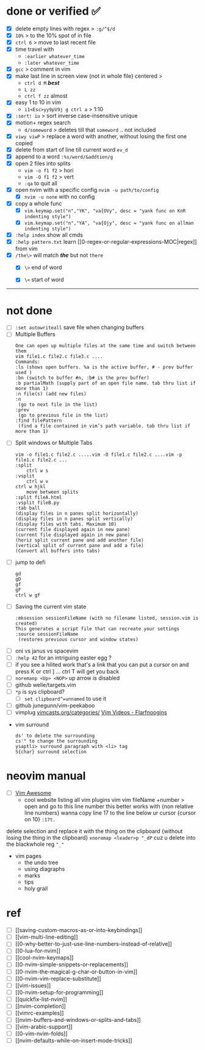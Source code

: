 # done or verified ✅
- [x] delete empty lines with regex > `:g/^$/d`
- [x] `10%` > to the 10% spot of in file
- [x] `ctrl 6` > move to last recent file
- [x] time travel with 
	- `:earlier whatever_time`
	- `:later whatever_time`
- [x] `gcc` > comment in vim
- [x] make last line in screen view {not in whole file} centered >
	- `ctrl d M` ***best***
	- `L zz`
	- `ctrl f zz` almost
- [x] easy 1 to 10 in vim
    - `i1<Esc>yy9pV9j g ctrl a` > 1:10
- [x] `:sort! iu` > sort inverse case-insensitive unique
- [x] motion+ regex search
    - `d/someword` > deletes till that `someword` .. not included
- [x] `viwy viwP` > replace a word with another, without losing the first one copied
- [x] delete from start of line till current word `ev_d`
- [x] append to a word `:%s/word/&addtion/g`
- [x] open 2 files into splits
	 - `vim -o f1 f2` > hori
	 - `vim -O f1 f2` > vert
	 - `:qa` to quit all
- [x] open nvim with a specific config  `nvim -u path/to/config`
	 - [x] `nvim -u none` with no config
- [x] copy a whole func
	 - [x] `vim.keymap.set("n","YK", "va{OVy", desc = "yank func on KnR indenting style")`
	 - [x] `vim.keymap.set("n","YA", "va{Ojy", desc = "yank func on allman indenting style")`
- [x] `:help index` show all cmds
- [x] `:help pattern.txt` learn [[0-regex-or-regular-expressions-MOC|regex]] from vim
- [x] `/the\>` will match ***the*** but not `there`
	- [x] `\>` end of word
	- [x] `\<` start of word


---
# not done
- [ ] `:set autowriteall`  save file when changing buffers
- [ ] Multiple Buffers
	```
	One can open up multiple files at the same time and switch between them
	vim file1.c file2.c file3.c ....
	Commands:
	:ls (shows open buffers. %a is the active buffer, # - prev buffer used )
	:bn (switch to buffer #n, :b# is the prev buffer)
	:b partialMath (supply part of an open file name. tab thru list if more than 1)
	:n file(s) (add new files)
	:n
	 (go to next file in the list)
	:prev
	 (go to previous file in the list)
	:find filePattern
	 (find a file contained in vim’s path variable. tab thru list if more than 1)
	```
- [ ]  Split windows or Multiple Tabs
	```
	vim -o file1.c file2.c .....vim -O file1.c file2.c ....vim -p file1.c file2.c ...
	:split
		ctrl w s
	:vsplit
		ctrl w v
	ctrl w hjkl
		move between splits
	:split fileA.html
	:vsplit fileB.py
	:tab ball
	(display files in n panes split horizontally)
	(display files in n panes split vertically)
	(display files with tabs. Maximum 10)
	(current file displayed again in new pane)
	(current file displayed again in new pane)
	(horiz split current pane and add another file)
	(vertical split of current pane and add a file)
	(Convert all buffers into tabs)
	```
- [ ] jump to defi
	```
	gd
	gD
	gf
	gF
	ctrl w gf
	```
- [ ] Saving the current vim state
	```
	:mksession sessionFileName (with no filename listed, session.vim is created)
	This generates a script file that can recreate your settings
	:source sessionFileName
	 (restores previous cursor and window states)
	```
- [ ] oni vs janus vs spacevim
- [ ] `:help 42` for an intriguing easter egg ?
- [ ] if you see a hilited work that's a link that you can put a cursor on and press K or ctrl ] ... ctrl T will get you back
- [ ] `noremanp <Up> <NOP>` up arrow is disabled
- [ ] github welle/targets.vim
- [ ] `*p` is sys clipboard?
	- [ ] `set clipboard^=unnamed` to use it
- [ ] github junegunn/vim-peekaboo
- [ ] vimplug
[vimcasts.org/categories/](http://vimcasts.org/categories/)
[Vim Videos - Flarfnoogins](http://derekwyatt.org/vim/tutorials/index.html)

- vim surround
	```
	ds' to delete the surrounding 
	cs'" to change the surrounding
	ysaptli> surround paragraph with <li> tag
	S{char} surround selection
	```
# neovim manual
- [ ] [Vim Awesome](https://vimawesome.com/)
	- cool website listing all vim plugins
vim
    vim fileName +number > open and go to this line number
    this better works with {non relative line numbers}
         wanna copy line 17 to the line below ur cursor {cursor on 10}
               `:17t.`


delete selection and replace it with the thing on the clipboard {without losing the thing in the clipboard}
       `xnoremap <leader>p "_dP`
                 cuz u delete into the blackwhole reg `"_"`
- vim pages
	- the undo tree
	- using diagraphs
	- marks
	- tips
	- holy grail
# ref
- [ ] [[saving-custom-macros-as-or-into-keybindings]]
- [ ] [[vim-multi-line-editing]]
- [ ] [[0-why-better-to-just-use-line-numbers-instead-of-relative]]
- [ ] [[0-lua-for-nvim]]
- [ ] [[cool-nvim-keymaps]]
- [ ] [[0-nvim-simple-snippets-or-replacements]]
- [ ] [[0-nvim-the-magical-g-char-or-button-in-vim]]
- [ ] [[0-nvim-vim-replace-substitute]]
- [ ] [[vim-issues]]
- [ ] [[0-nvim-setup-for-programming]]
- [ ] [[quickfix-list-nvim]]
- [ ] [[nvim-completion]]
- [ ] [[vimrc-examples]]
- [ ] [[nvim-buffers-and-windows-or-splits-and-tabs]]
- [ ] [[vim-arabic-support]]
- [ ] [[0-vim-nvim-folds]]
- [ ] [[nvim-defaults-while-on-insert-mode-tricks]]